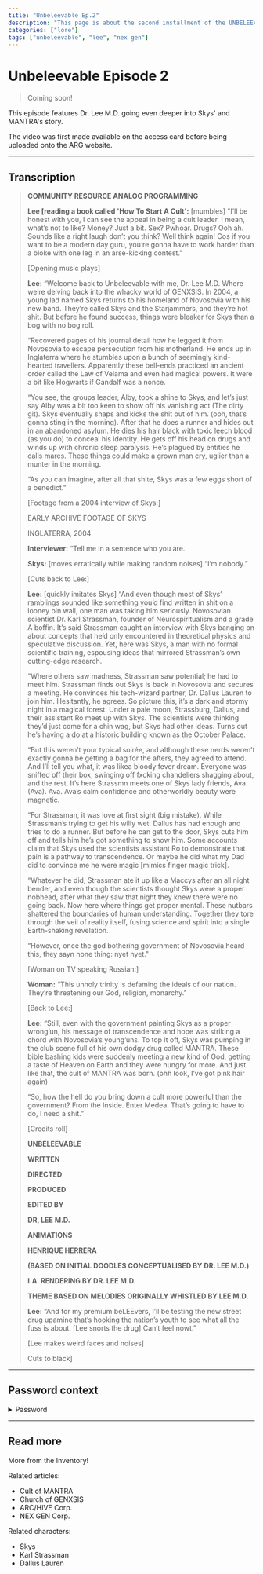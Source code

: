 ```yaml
---
title: "Unbeleevable Ep.2"
description: "This page is about the second installment of the UNBELEEVABLE docu-series, created by Dr. Lee M.D."
categories: ["lore"]
tags: ["unbeleevable", "lee", "nex gen"]
---
```


# Unbeleevable Episode 2

>Coming soon!

This episode features Dr. Lee M.D. going even deeper into Skys' and MANTRA's story. 

The video was first made available on the access card before being uploaded onto the ARG website.

***

## Transcription

> **COMMUNITY RESOURCE ANALOG PROGRAMMING**
> 
> **Lee [reading a book called 'How To Start A Cult':** [mumbles] "I’ll be honest with you, 
>I can see the appeal in being a cult leader. I mean, what’s not to like? Money? Just a bit. 
>Sex? Pwhoar. Drugs? Ooh ah. Sounds like a right laugh don’t you think? Well think again! 
>Cos if you want to be a modern day guru, 
>you’re gonna have to work harder than a bloke with one leg in an arse-kicking contest."
>
>[Opening music plays]
>
>**Lee:** “Welcome back to Unbeleevable with me, Dr. Lee M.D. Where we’re delving back into the whacky world of GENXSIS. 
>In 2004, a young lad named Skys returns to his homeland of Novosovia with his new band. 
>They’re called Skys and the Starjammers, and they’re hot shit. 
>But before he found success, things were bleaker for Skys than a bog with no bog roll. 
>
>“Recovered pages of his journal detail how he legged it from Novosovia to escape persecution from his motherland. 
>He ends up in Inglaterra where he stumbles upon a bunch of seemingly kind-hearted travellers. 
>Apparently these bell-ends practiced an ancient order called the Law of Velama and even had magical powers. 
>It were a bit like Hogwarts if Gandalf was a nonce. 
>
>“You see, the groups leader, Alby, took a shine to Skys, 
>and let’s just say Alby was a bit too keen to show off his vanishing act (The dirty git). 
>Skys eventually snaps and kicks the shit out of him. (ooh, that’s gonna sting in the morning). 
>After that he does a runner and hides out in an abandoned asylum. 
>He dies his hair black with toxic leech blood (as you do) to conceal his identity. 
>He gets off his head on drugs and winds up with chronic sleep paralysis. 
>He’s plagued by entities he calls mares. 
>These things could make a grown man cry, uglier than a munter in the morning. 
>
>“As you can imagine, after all that shite, Skys was a few eggs short of a benedict."
>
>[Footage from a 2004 interview of Skys:]
>
>EARLY ARCHIVE FOOTAGE OF SKYS
> 
>INGLATERRA, 2004
>
>**Interviewer:** “Tell me in a sentence who you are.
>
>**Skys:** [moves erratically while making random noises] “I’m nobody.”
>
>[Cuts back to Lee:]
>
>**Lee:** [quickly imitates Skys] 
>“And even though most of Skys’ ramblings sounded like something you’d find written in shit on a looney bin wall, 
>one man was taking him seriously. 
>Novosovian scientist Dr. Karl Strassman, founder of Neurospiritualism and a grade A boffin. 
>It’s said Strassman caught an interview with Skys banging on about concepts that he’d only encountered in theoretical 
>physics and speculative discussion. 
>Yet, here was Skys, a man with no formal scientific training, 
>espousing ideas that mirrored Strassman’s own cutting-edge research.
> 
>“Where others saw madness, Strassman saw potential; he had to meet him. 
>Strassman finds out Skys is back in Novosovia and secures a meeting. 
>He convinces his tech-wizard partner, Dr. Dallus Lauren to join him. 
>Hesitantly, he agrees. So picture this, it’s a dark and stormy night in a magical forest. 
>Under a pale moon, Strassburg, Dallus, and their assistant Ro meet up with Skys. 
>The scientists were thinking they’d just come for a chin wag, but Skys had other ideas. 
>Turns out he’s having a do at a historic building known as the October Palace.
>
>“But this weren’t your typical soirée, and although these nerds weren’t exactly gonna be getting a bag for the afters, 
>they agreed to attend. And I’ll tell you what, it was likea bloody fever dream. 
>Everyone was sniffed off their box, swinging off fxcking chandeliers shagging about, and the rest. 
>It’s here Strassmn meets one of Skys lady friends, Ava. (Ava). Ava. 
>Ava’s calm confidence and otherworldly beauty were magnetic. 
>
>“For Strassman, it was love at first sight (big mistake). 
>While Strassman’s trying to get his willy wet. 
>Dallus has had enough and tries to do a runner. 
>But before he can get to the door, Skys cuts him off and tells him he’s got something to show him. 
>Some accounts claim that Skys used the scientists assistant Ro to demonstrate that pain is a pathway to transcendence. 
>Or maybe he did what my Dad did to convince me he were magic [mimics finger magic trick].
>
>“Whatever he did, Strassman ate it up like a Maccys after an all night bender, 
>and even though the scientists thought Skys were a proper nobhead, 
>after what they saw that night they knew there were no going back. 
>Now here where things get proper mental. 
>These nutbars shattered the boundaries of human understanding. 
>Together they tore through the veil of reality itself, 
>fusing science and spirit into a single Earth-shaking revelation. 
>
>“However, once the god bothering government of Novosovia heard this, they sayn none thing: nyet nyet." 
>
>[Woman on TV speaking Russian:]
>
>**Woman:** “This unholy trinity is defaming the ideals of our nation. 
>They’re threatening our God, religion, monarchy."
>
>[Back to Lee:]
>
>**Lee:** “Still, even with the government painting Skys as a proper wrong’un, 
>his message of transcendence and hope was striking a chord with Novosovia’s young’uns. 
>To top it off, Skys was pumping in the club scene full of his own dodgy drug called MANTRA. 
>These bible bashing kids were suddenly meeting a new kind of God, 
>getting a taste of Heaven on Earth and they were hungry for more. 
>And just like that, the cult of MANTRA was born. (ohh look, I’ve got pink hair again)
>
>“So, how the hell do you bring down a cult more powerful than the government? 
>From the Inside. Enter Medea. 
>That’s going to have to do, I need a shit.”
>
>[Credits roll]
>
>**UNBELEEVABLE**
>
>**WRITTEN**
> 
>**DIRECTED**
> 
>**PRODUCED**
> 
>**EDITED BY**
> 
>**DR, LEE M.D.**
>
>**ANIMATIONS**
> 
>**HENRIQUE HERRERA**
> 
>**(BASED ON INITIAL DOODLES CONCEPTUALISED BY DR. LEE M.D.)**
>
>**I.A. RENDERING BY DR. LEE M.D.**
>
>**THEME BASED ON MELODIES ORIGINALLY WHISTLED BY LEE M.D.**
>
>**Lee:** “And for my premium beLEEvers, 
>I’ll be testing the new street drug upamine that’s hooking the nation’s youth to see what all the fuss is about. 
>[Lee snorts the drug] Can’t feel nowt.”
>
>[Lee makes weird faces and noises]
>
>Cuts to black]

***

## Password context

<details class="password">
<summary>Password</summary>
It's the sliders puzzle at the bottom right cornner of the inventory.

</details>

***

## Read more

More from the Inventory!

Related articles:

- Cult of MANTRA
- Church of GENXSIS
- ARC/HIVE Corp.
- NEX GEN Corp.

Related characters:

- Skys
- Karl Strassman
- Dallus Lauren